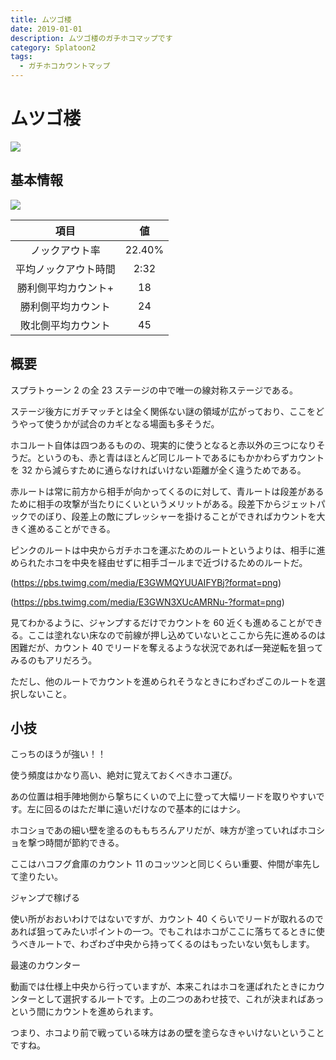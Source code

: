 ```yaml
---
title: ムツゴ楼
date: 2019-01-01
description: ムツゴ楼のガチホコマップです
category: Splatoon2
tags:
  - ガチホコカウントマップ
---
```


# ムツゴ楼

![](https://pbs.twimg.com/media/EcUz6S_XYAEEOJ2?format=png)

## 基本情報

![](https://pbs.twimg.com/media/EV-GqMIXgAIPxoq?format=png)

|         項目         |   値   |
| :------------------: | :----: |
|    ノックアウト率    | 22.40% |
| 平均ノックアウト時間 |  2:32  |
| 勝利側平均カウント+  |   18   |
|  勝利側平均カウント  |   24   |
|  敗北側平均カウント  |   45   |

## 概要

スプラトゥーン 2 の全 23 ステージの中で唯一の線対称ステージである。

ステージ後方にガチマッチとは全く関係ない謎の領域が広がっており、ここをどうやって使うかが試合のカギとなる場面も多そうだ。

ホコルート自体は四つあるものの、現実的に使うとなると赤以外の三つになりそうだ。というのも、赤と青はほとんど同じルートであるにもかかわらずカウントを 32 から減らすために通らなければいけない距離が全く違うためである。

赤ルートは常に前方から相手が向かってくるのに対して、青ルートは段差があるために相手の攻撃が当たりにくいというメリットがある。段差下からジェットパックでのぼり、段差上の敵にプレッシャーを掛けることができればカウントを大きく進めることができる。

ピンクのルートは中央からガチホコを運ぶためのルートというよりは、相手に進められたホコを中央を経由せずに相手ゴールまで近づけるためのルートだ。

(https://pbs.twimg.com/media/E3GWMQYUUAIFYBj?format=png)

(https://pbs.twimg.com/media/E3GWN3XUcAMRNu-?format=png)

見てわかるように、ジャンプするだけでカウントを 60 近くも進めることができる。ここは塗れない床なので前線が押し込めていないとここから先に進めるのは困難だが、カウント 40 でリードを奪えるような状況であれば一発逆転を狙ってみるのもアリだろう。

ただし、他のルートでカウントを進められそうなときにわざわざこのルートを選択しないこと。

## 小技

こっちのほうが強い！！

使う頻度はかなり高い、絶対に覚えておくべきホコ運び。

あの位置は相手陣地側から撃ちにくいので上に登って大幅リードを取りやすいです。左に回るのはただ単に遠いだけなので基本的にはナシ。

ホコショであの細い壁を塗るのももちろんアリだが、味方が塗っていればホコショを撃つ時間が節約できる。

ここはハコフグ倉庫のカウント 11 のコッツンと同じくらい重要、仲間が率先して塗りたい。

ジャンプで稼げる

使い所がおおいわけではないですが、カウント 40 くらいでリードが取れるのであれば狙ってみたいポイントの一つ。でもこれはホコがここに落ちてるときに使うべきルートで、わざわざ中央から持ってくるのはもったいない気もします。

最速のカウンター

動画では仕様上中央から行っていますが、本来これはホコを運ばれたときにカウンターとして選択するルートです。上の二つのあわせ技で、これが決まればあっという間にカウントを進められます。

つまり、ホコより前で戦っている味方はあの壁を塗らなきゃいけないということですね。
